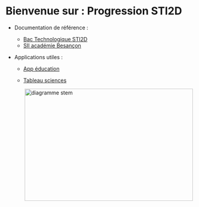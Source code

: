 # Bienvenue sur : **Progression STI2D**

* Documentation de référence :
    - [Bac Technologique STI2D](https://sti.eduscol.education.fr/formations/bac-technologique/bac-technologique-sti2d)
    - [SII académie Besançon](https://ts2i.ac-besancon.fr/)

* Applications utiles :

    - [App éducation](https://portail.apps.education.fr/signin)

    - [Tableau sciences](https://tableau.ensciences.fr/)

        <div style="display: flex; justify-content: center;">
        <img src="/Progression-STI2D-2025/assets/accueil.png" alt="diagramme stem" style="width: 450px; height: 300px;"/>
        </div>
